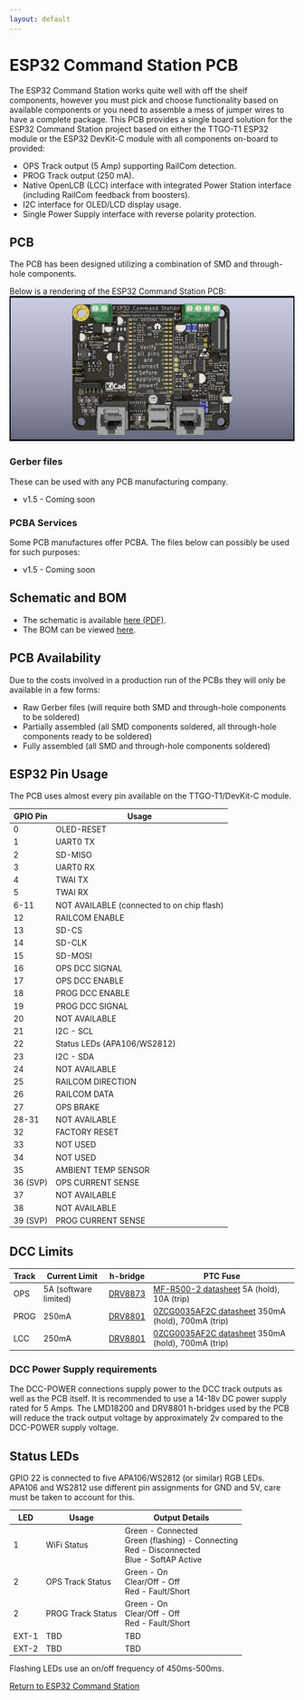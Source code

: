```yaml
---
layout: default
---
```


# ESP32 Command Station PCB
The ESP32 Command Station works quite well with off the shelf components, however you must pick and choose functionality based on available components or you need to assemble a mess of jumper wires to have a complete package. This PCB provides a single board solution for the ESP32 Command Station project based on either the TTGO-T1 ESP32 module or the ESP32 DevKit-C module with all components on-board to provided:

* OPS Track output (5 Amp) supporting RailCom detection.
* PROG Track output (250 mA).
* Native OpenLCB (LCC) interface with integrated Power Station interface (including RailCom feedback from boosters).
* I2C interface for OLED/LCD display usage.
* Single Power Supply interface with reverse polarity protection.

## PCB
The PCB has been designed utilizing a combination of SMD and through-hole components.

Below is a rendering of the ESP32 Command Station PCB:
![esp32cspcb.png](esp32cspcb.png "Rendered PCB image")

### Gerber files
These can be used with any PCB manufacturing company.

* v1.5 - Coming soon

### PCBA Services
Some PCB manufactures offer PCBA. The files below can possibly be used for such purposes:

* v1.5 - Coming soon

## Schematic and BOM

* The schematic is available [here (PDF)](esp32cspcb.pdf).
* The BOM can be viewed [here](pcb-BOM.html).

## PCB Availability
Due to the costs involved in a production run of the PCBs they will only be available in a few forms:
* Raw Gerber files (will require both SMD and through-hole components to be soldered)
* Partially assembled (all SMD components soldered, all through-hole components ready to be soldered)
* Fully assembled (all SMD and through-hole components soldered)

## ESP32 Pin Usage
The PCB uses almost every pin available on the TTGO-T1/DevKit-C module.

| GPIO Pin | Usage |
| -------- | ----- |
| 0 | OLED-RESET |
| 1 | UART0 TX |
| 2 | SD-MISO |
| 3 | UART0 RX |
| 4 | TWAI TX |
| 5 | TWAI RX |
| 6-11 | NOT AVAILABLE (connected to on chip flash) |
| 12 | RAILCOM ENABLE |
| 13 | SD-CS |
| 14 | SD-CLK |
| 15 | SD-MOSI |
| 16 | OPS DCC SIGNAL |
| 17 | OPS DCC ENABLE |
| 18 | PROG DCC ENABLE |
| 19 | PROG DCC SIGNAL |
| 20 | NOT AVAILABLE |
| 21 | I2C - SCL |
| 22 | Status LEDs (APA106/WS2812) |
| 23 | I2C - SDA |
| 24 | NOT AVAILABLE |
| 25 | RAILCOM DIRECTION |
| 26 | RAILCOM DATA |
| 27 | OPS BRAKE |
| 28-31 | NOT AVAILABLE |
| 32 | FACTORY RESET |
| 33 | NOT USED |
| 34 | NOT USED |
| 35 | AMBIENT TEMP SENSOR |
| 36 (SVP) | OPS CURRENT SENSE |
| 37 | NOT AVAILABLE |
| 38 | NOT AVAILABLE |
| 39 (SVP) | PROG CURRENT SENSE |

## DCC Limits

| Track | Current Limit | h-bridge | PTC Fuse |
| ----- | ------------- | -------- | -------- |
| OPS | 5A (software limited) | [DRV8873](https://www.ti.com/lit/ds/symlink/drv8873.pdf) | [MF-R500-2 datasheet](https://www.mouser.com/datasheet/2/54/mfr-777680.pdf) 5A (hold), 10A (trip) |
| PROG | 250mA | [DRV8801](https://www.ti.com/lit/ds/symlink/drv8801.pdf) | [0ZCG0035AF2C datasheet](https://www.mouser.com/datasheet/2/643/0ZCG_Nov2016-1132141.pdf) 350mA (hold), 700mA (trip)  |
| LCC | 250mA | [DRV8801](https://www.ti.com/lit/ds/symlink/drv8801.pdf) | [0ZCG0035AF2C datasheet](https://www.mouser.com/datasheet/2/643/0ZCG_Nov2016-1132141.pdf) 350mA (hold), 700mA (trip) |


### DCC Power Supply requirements
The DCC-POWER connections supply power to the DCC track outputs as well as the PCB itself. It is recommended to use a 14-18v DC power supply rated for 5 Amps. The LMD18200 and DRV8801 h-bridges used by the PCB will reduce the track output voltage by approximately 2v compared to the DCC-POWER supply voltage.

## Status LEDs
GPIO 22 is connected to five APA106/WS2812 (or similar) RGB LEDs. APA106 and WS2812 use different pin assignments for GND and 5V, care must be taken to account for this.

| LED | Usage | Output Details |
| --- | ----- | -------------- |
| 1 | WiFi Status | Green - Connected<br/>Green (flashing) - Connecting<br/>Red - Disconnected<br/>Blue - SoftAP Active |
| 2 | OPS Track Status | Green - On<br/> Clear/Off - Off<br/>Red - Fault/Short |
| 2 | PROG Track Status | Green - On<br/> Clear/Off - Off<br/>Red - Fault/Short |
| EXT-1 | TBD | TBD |
| EXT-2 | TBD | TBD |

Flashing LEDs use an on/off frequency of 450ms-500ms.

[Return to ESP32 Command Station](./index.html)

